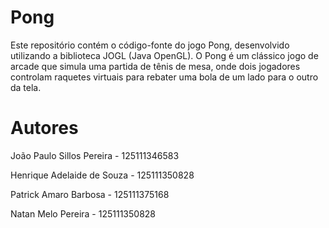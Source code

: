 # Pong
Este repositório contém o código-fonte do jogo Pong, desenvolvido utilizando a biblioteca JOGL (Java OpenGL). O Pong é um clássico jogo de arcade que simula uma partida de tênis de mesa, onde dois jogadores controlam raquetes virtuais para rebater uma bola de um lado para o outro da tela.

# Autores

João Paulo Sillos Pereira - 125111346583

Henrique Adelaide de Souza - 125111350828

Patrick Amaro Barbosa - 125111375168

Natan Melo Pereira - 125111350828
